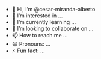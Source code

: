 - 👋 Hi, I’m @cesar-miranda-alberto
- 👀 I’m interested in ...
- 🌱 I’m currently learning ...
- 💞️ I’m looking to collaborate on ...
- 📫 How to reach me ...
- 😄 Pronouns: ...
- ⚡ Fun fact: ...

<!---
cesar-miranda-alberto/cesar-miranda-alberto is a ✨ special ✨ repository because its `README.md` (this file) appears on your GitHub profile.
You can click the Preview link to take a look at your changes.
--->
